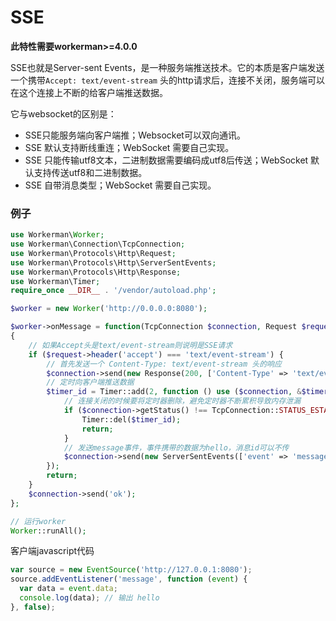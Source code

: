 # SSE 
**此特性需要workerman>=4.0.0**

SSE也就是Server-sent Events，是一种服务端推送技术。它的本质是客户端发送一个携带`Accept: text/event-stream` 头的http请求后，连接不关闭，服务端可以在这个连接上不断的给客户端推送数据。

它与websocket的区别是：
*   SSE只能服务端向客户端推；Websocket可以双向通讯。
*   SSE 默认支持断线重连；WebSocket 需要自己实现。
*   SSE 只能传输utf8文本，二进制数据需要编码成utf8后传送；WebSocket 默认支持传送utf8和二进制数据。
*   SSE 自带消息类型；WebSocket 需要自己实现。

### 例子
```php
use Workerman\Worker;
use Workerman\Connection\TcpConnection;
use Workerman\Protocols\Http\Request;
use Workerman\Protocols\Http\ServerSentEvents;
use Workerman\Protocols\Http\Response;
use Workerman\Timer;
require_once __DIR__ . '/vendor/autoload.php';

$worker = new Worker('http://0.0.0.0:8080');

$worker->onMessage = function(TcpConnection $connection, Request $request)
{
    // 如果Accept头是text/event-stream则说明是SSE请求
    if ($request->header('accept') === 'text/event-stream') {
        // 首先发送一个 Content-Type: text/event-stream 头的响应
        $connection->send(new Response(200, ['Content-Type' => 'text/event-stream']));
        // 定时向客户端推送数据
        $timer_id = Timer::add(2, function () use ($connection, &$timer_id){
            // 连接关闭的时候要将定时器删除，避免定时器不断累积导致内存泄漏
            if ($connection->getStatus() !== TcpConnection::STATUS_ESTABLISHED) {
                Timer::del($timer_id);
                return;
            }
            // 发送message事件，事件携带的数据为hello，消息id可以不传
            $connection->send(new ServerSentEvents(['event' => 'message', 'data' => 'hello', 'id'=>1]));
        });
        return;
    }
    $connection->send('ok');
};

// 运行worker
Worker::runAll();
```

客户端javascript代码
```js
var source = new EventSource('http://127.0.0.1:8080');
source.addEventListener('message', function (event) {
  var data = event.data;
  console.log(data); // 输出 hello
}, false);
```


